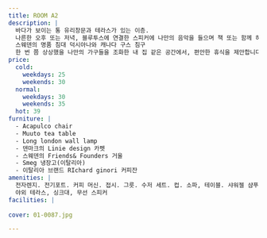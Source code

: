 ```yaml
---
title: ROOM A2
description: |
  바다가 보이는 통 유리창문과 테라스가 있는 이층.
  나른한 오후 또는 저녁, 블루투스에 연결한 스피커에 나만의 음악을 들으며 책 또는 함께 하 는 여행자와 담소 또는 간단한 음료를 즐길 수 있는 야외 테이블이 준비되어 있습니다.
  스웨덴의 명품 침대 덕시아나와 캐나다 구스 침구
  한 번 쯤 상상했을 나만의 가구들을 조화한 내 집 같은 공간에서, 편안한 휴식을 제안합니다.
price:
  cold:
    weekdays: 25
    weekends: 30
  normal:
    weekdays: 30
    weekends: 35
  hot: 39
furniture: |
  - Acapulco chair
  - Muuto tea table
  - Long london wall lamp
  - 덴마크의 Linie design 카펫
  - 스웨덴의 Friends& Founders 거울
  - Smeg 냉장고(이탈리아)
  - 이탈리아 브랜드 RIchard ginori 커피잔
amenities: |
  전자렌지. 전기포트. 커피 머신. 접시. 그릇. 수저 세트. 컵. 소파, 테이블. 샤워젤 샴푸, 냉장고, 에어컨, 제습기, 샤워부스
  야외 테라스, 싱크대, 무선 스피커
facilities: |
  
cover: 01-0087.jpg

---
```

